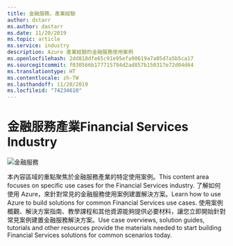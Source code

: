```yaml
---
title: 金融服務，產業經驗
author: dstarr
ms.author: dastarr
ms.date: 11/20/2019
ms.topic: article
ms.service: industry
description: Azure 產業經驗的金融服務使用案例
ms.openlocfilehash: 2dd818dfe65c91e95efa90619a7a05d7a5b5ca17
ms.sourcegitcommit: f030566b177715794d2ad857b150317e72d04d64
ms.translationtype: HT
ms.contentlocale: zh-TW
ms.lasthandoff: 11/20/2019
ms.locfileid: "74234610"
---
```

# <a name="financial-services-industry"></a><span data-ttu-id="4feb3-103">金融服務產業</span><span class="sxs-lookup"><span data-stu-id="4feb3-103">Financial Services Industry</span></span>

![金融服務](./assets/index-assets/financial-services.png)

<span data-ttu-id="4feb3-105">本內容區域的重點聚焦於金融服務產業的特定使用案例。</span><span class="sxs-lookup"><span data-stu-id="4feb3-105">This content area focuses on specific use cases for the Financial Services industry.</span></span> <span data-ttu-id="4feb3-106">了解如何使用 Azure，來針對常見的金融服務使用案例建置解決方案。</span><span class="sxs-lookup"><span data-stu-id="4feb3-106">Learn how to use Azure to build solutions for common Financial Services use cases.</span></span> <span data-ttu-id="4feb3-107">使用案例概觀、解決方案指南、教學課程和其他資源能夠提供必要材料，讓您立即開始針對常見案例建置金融服務解決方案。</span><span class="sxs-lookup"><span data-stu-id="4feb3-107">Use case overviews, solution guides, tutorials and other resources provide the materials needed to start building Financial Services solutions for common scenarios today.</span></span>
